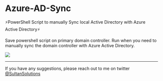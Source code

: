 # Azure-AD-Sync

:zap:PowerShell Script to manually Sync local Active Directory with Azure Active Directory:zap:

Save powershell script on primary domain controller. Run when you need to manually sync the domain controller with Azure Active Directory. 


<img src="https://i.imgur.com/JtPUf2i.png">

---

If you have any suggestions, please reach out to me on twitter <a href="https://twitter.com/sultansolutions">@SultanSolutions</a>
